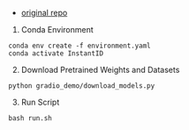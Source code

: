  - [original repo](https://github.com/instantX-research/InstantID)

1. Conda Environment

```
conda env create -f environment.yaml
conda activate InstantID
```

2. Download Pretrained Weights and Datasets

```
python gradio_demo/download_models.py
```

3. Run Script

```
bash run.sh
```